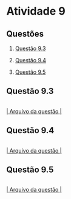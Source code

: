 # Atividade 9 
## Questões
1. [Questão 9.3](#questão-93)

2. [Questão 9.4](#questão-94)

3. [Questão 9.5](#questão-95)

## Questão 9.3
```python

```
[| Arquivo da questão |](q9_3.py)
## Questão 9.4
```python

```
[| Arquivo da questão |](q9_4.py)
## Questão 9.5
```python

```
[| Arquivo da questão |](q9_5.py)